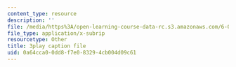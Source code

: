 ```yaml
---
content_type: resource
description: ''
file: /media/https%3A/open-learning-course-data-rc.s3.amazonaws.com/6-004-computation-structures-spring-2017/0a64cca00dd8f7e083294cb004d09c61_aR6X3OUAKkI.srt
file_type: application/x-subrip
resourcetype: Other
title: 3play caption file
uid: 0a64cca0-0dd8-f7e0-8329-4cb004d09c61
---
```

